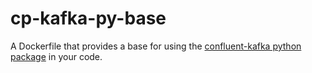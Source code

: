 # cp-kafka-py-base
A Dockerfile that provides a base for using the [confluent-kafka python package](https://pypi.org/project/confluent-kafka) in your code.
